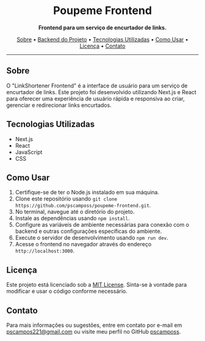 <h1 align="center">Poupeme Frontend</h1>

<p align="center">
  <b>Frontend para um serviço de encurtador de links.</b>
</p>

<p align="center">
  <a href="#sobre">Sobre</a> •
  <a href="https://github.com/pscamposs/poupeme-backend">Backend do Projeto</a> •
  <a href="#tecnologias-utilizadas">Tecnologias Utilizadas</a> •
  <a href="#como-usar">Como Usar</a> •
  <a href="#licença">Licença</a> •
  <a href="#contato">Contato</a>
</p>

---

## Sobre

O "LinkShortener Frontend" é a interface de usuário para um serviço de encurtador de links. Este projeto foi desenvolvido utilizando Next.js e React para oferecer uma experiência de usuário rápida e responsiva ao criar, gerenciar e redirecionar links encurtados.

## Tecnologias Utilizadas

- Next.js
- React
- JavaScript
- CSS

## Como Usar

1. Certifique-se de ter o Node.js instalado em sua máquina.
2. Clone este repositório usando `git clone https://github.com/pscamposs/poupeme-frontend.git`.
3. No terminal, navegue até o diretório do projeto.
4. Instale as dependências usando `npm install`.
5. Configure as variáveis de ambiente necessárias para conexão com o backend e outras configurações específicas do ambiente.
6. Execute o servidor de desenvolvimento usando `npm run dev`.
7. Acesse o frontend no navegador através do endereço `http://localhost:3000`.

## Licença

Este projeto está licenciado sob a [MIT License](https://opensource.org/licenses/MIT). Sinta-se à vontade para modificar e usar o código conforme necessário.

## Contato

Para mais informações ou sugestões, entre em contato por e-mail em [pscampos221@gmail.com](mailto:pscampos221@gmail.com) ou visite meu perfil no GitHub [pscamposs](https://github.com/pscamposs).
